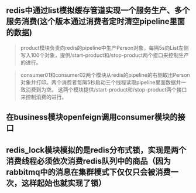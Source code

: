 ## redis中通过list模拟缓存管道实现一个服务生产、多个服务消费(这个版本通过消费者定时清空pipeline里面的数据)
>  product模块负责向redis的pipeline中生产Person对象，每隔5s向List左侧写入100个对象，提供/start-product和/stop-product两个接口来控制生产的进行。

> consumer01和consumer02两个模块从redis的pipeline的右侧取出Person对象并打印。两个消费者每隔5秒启动三个线程读取pipeline里面数据并一致消费到为空。
> 这两个模块提供/start-product和/stop-product两个接口来控制消费的进行。

## 在business模块openfeign调用consumer模块的接口

## redis_lock模块模拟的是redis分布式锁，实现是两个消费线程必须依次消费redis队列中的商品（因为rabbitmq中的消息在集群模式下仅仅只会被消费一次，这样起始也就实现了锁）



